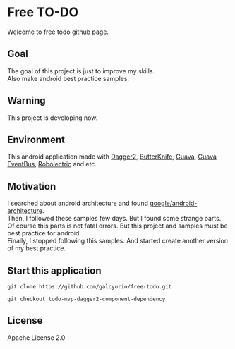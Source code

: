 # Free TO-DO
Welcome to free todo github page.

## Goal
The goal of this project is just to improve my skills.<br>
Also make android best practice samples.

## Warning
This project is developing now.

## Environment
This android application made with 
[Dagger2](https://github.com/google/dagger), 
[ButterKnife](https://github.com/JakeWharton/butterknife),
[Guava](https://github.com/google/guava),
[Guava EventBus](https://github.com/google/guava),
[Robolectric](https://github.com/robolectric/robolectric)
and etc.
<br>

## Motivation
I searched about android architecture and found [google/android-architecture](https://github.com/googlesamples/android-architecture). <br>
Then, I followed these samples few days. But I found some strange parts. Of course this parts is not fatal errors. But this project and samples must be best practice for android.<br>
Finally, I stopped following this samples. And started create another version of my best practice.


## Start this application
````git
git clone https://github.com/galcyurio/free-todo.git

git checkout todo-mvp-dagger2-component-dependency
````

## License
Apache License 2.0